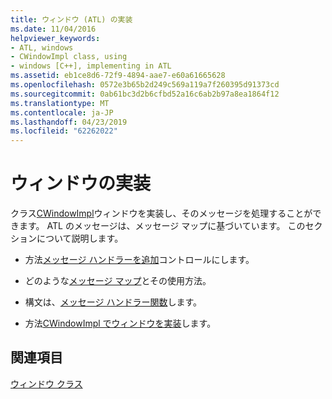 ```yaml
---
title: ウィンドウ (ATL) の実装
ms.date: 11/04/2016
helpviewer_keywords:
- ATL, windows
- CWindowImpl class, using
- windows [C++], implementing in ATL
ms.assetid: eb1ce8d6-72f9-4894-aae7-e60a61665628
ms.openlocfilehash: 0572e3b65b2d249c569a119a7f260395d91373cd
ms.sourcegitcommit: 0ab61bc3d2b6cfbd52a16c6ab2b97a8ea1864f12
ms.translationtype: MT
ms.contentlocale: ja-JP
ms.lasthandoff: 04/23/2019
ms.locfileid: "62262022"
---
```

# <a name="implementing-a-window"></a>ウィンドウの実装

クラス[CWindowImpl](../atl/reference/cwindowimpl-class.md)ウィンドウを実装し、そのメッセージを処理することができます。 ATL のメッセージは、メッセージ マップに基づいています。 このセクションについて説明します。

- 方法[メッセージ ハンドラーを追加](../atl/adding-an-atl-message-handler.md)コントロールにします。

- どのような[メッセージ マップ](../atl/message-maps-atl.md)とその使用方法。

- 構文は、[メッセージ ハンドラー関数](../atl/message-handler-functions.md)します。

- 方法[CWindowImpl でウィンドウを実装](../atl/implementing-a-window-with-cwindowimpl.md)します。

## <a name="see-also"></a>関連項目

[ウィンドウ クラス](../atl/atl-window-classes.md)
